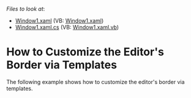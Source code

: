 <!-- default file list -->
*Files to look at*:

* [Window1.xaml](./CS/BaseEdit_BorderTemplate/Window1.xaml) (VB: [Window1.xaml](./VB/BaseEdit_BorderTemplate/Window1.xaml))
* [Window1.xaml.cs](./CS/BaseEdit_BorderTemplate/Window1.xaml.cs) (VB: [Window1.xaml.vb](./VB/BaseEdit_BorderTemplate/Window1.xaml.vb))
<!-- default file list end -->
# How to Customize the Editor's Border via Templates


<p>The following example shows how to customize the editor's border via templates.</p>

<br/>


